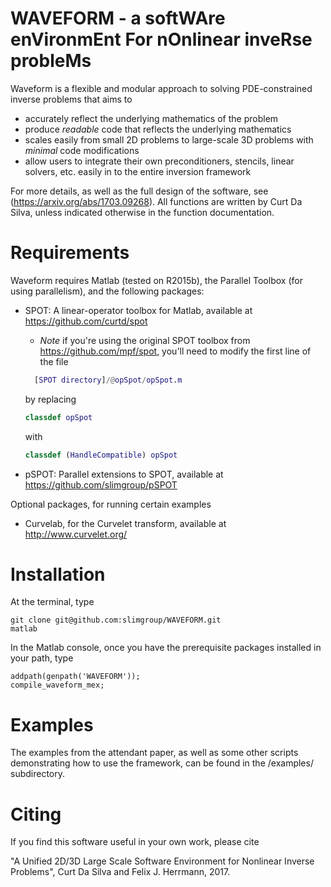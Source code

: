 # WAVEFORM - a softWAre enVironmEnt For nOnlinear inveRse probleMs

Waveform is a flexible and modular approach to solving PDE-constrained inverse problems that aims to
- accurately reflect the underlying mathematics of the problem
- produce *readable* code that reflects the underlying mathematics
- scales easily from small 2D problems to large-scale 3D problems with *minimal* code modifications
- allow users to integrate their own preconditioners, stencils, linear solvers, etc. easily in to the entire inversion framework

For more details, as well as the full design of the software, see (https://arxiv.org/abs/1703.09268). All functions are written by Curt Da Silva, unless indicated otherwise in the function documentation.

# Requirements
Waveform requires Matlab (tested on R2015b), the Parallel Toolbox (for using parallelism), and the following packages:

- SPOT: A linear-operator toolbox for Matlab, available at https://github.com/curtd/spot
  - *Note* if you're using the original SPOT toolbox from https://github.com/mpf/spot, you'll need to modify the first line of the file  
  ```matlab
    [SPOT directory]/@opSpot/opSpot.m
  ```
  by replacing
  ```matlab
  classdef opSpot
  ```

  with
  ```matlab
  classdef (HandleCompatible) opSpot
  ```

- pSPOT: Parallel extensions to SPOT, available at https://github.com/slimgroup/pSPOT

Optional packages, for running certain examples
- Curvelab, for the Curvelet transform, available at http://www.curvelet.org/

# Installation

At the terminal, type
```
git clone git@github.com:slimgroup/WAVEFORM.git
matlab
```

In the Matlab console, once you have the prerequisite packages installed in your path, type
```
addpath(genpath('WAVEFORM'));
compile_waveform_mex;
```

# Examples
The examples from the attendant paper, as well as some other scripts demonstrating how to use the framework, can be found in the /examples/ subdirectory.

# Citing
If you find this software useful in your own work, please cite

"A Unified 2D/3D Large Scale Software Environment for Nonlinear Inverse Problems", Curt Da Silva and Felix J. Herrmann, 2017.
